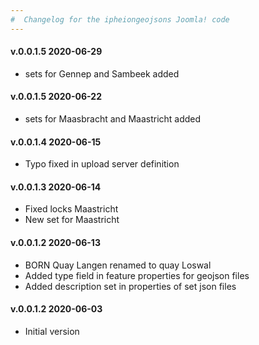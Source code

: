 ```yaml
--- 
#  Changelog for the ipheiongeojsons Joomla! code
---
```

</ul>
<h4>v.0.0.1.5 2020-06-29</h4>
<ul>
<li>sets for Gennep and Sambeek added</li>
</ul>

</ul>
<h4>v.0.0.1.5 2020-06-22</h4>
<ul>
<li>sets for Maasbracht and Maastricht added</li>
</ul>

</ul>
<h4>v.0.0.1.4 2020-06-15</h4>
<ul>
<li>Typo fixed in upload server definition</li>
</ul>

</ul>
<h4>v.0.0.1.3 2020-06-14</h4>
<ul>
<li>Fixed locks Maastricht</li>
<li>New set for Maastricht</li>
</ul>

</ul>
<h4>v.0.0.1.2 2020-06-13</h4>
<ul>
<li>BORN Quay Langen renamed to quay Loswal</li>
<li>Added type field in feature properties for geojson files</li>
<li>Added description set in properties of set json files</li>
</ul>

</ul>
<h4>v.0.0.1.2 2020-06-03</h4>
<ul>
<li>Initial version</li>
</ul>
